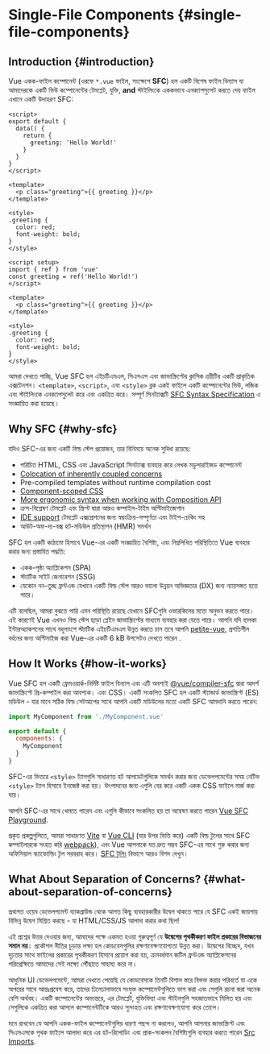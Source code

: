 # Single-File Components {#single-file-components}

## Introduction {#introduction}

Vue একক-ফাইল কম্পোনেন্ট (ওরফে `*.vue` ফাইল, সংক্ষেপে **SFC**) হল একটি বিশেষ ফাইল বিন্যাস যা আমাদেরকে একটি ভিউ কম্পোনেন্টের টেমপ্লেট, যুক্তি, **and** স্টাইলিংকে এককভাবে এনক্যাপসুলেট করতে দেয় ফাইল এখানে একটি উদাহরণ SFC:

<div class="options-api">

```vue
<script>
export default {
  data() {
    return {
      greeting: 'Hello World!'
    }
  }
}
</script>

<template>
  <p class="greeting">{{ greeting }}</p>
</template>

<style>
.greeting {
  color: red;
  font-weight: bold;
}
</style>
```

</div>

<div class="composition-api">

```vue
<script setup>
import { ref } from 'vue'
const greeting = ref('Hello World!')
</script>

<template>
  <p class="greeting">{{ greeting }}</p>
</template>

<style>
.greeting {
  color: red;
  font-weight: bold;
}
</style>
```

</div>

আমরা দেখতে পাচ্ছি, Vue SFC হল এইচটিএমএল, সিএসএস এবং জাভাস্ক্রিপ্টের ক্লাসিক ত্রয়ীটির একটি প্রাকৃতিক এক্সটেনশন। `<template>`, `<script>`, এবং `<style>` ব্লক একই ফাইলে একটি কম্পোনেন্টের ভিউ, লজিক এবং স্টাইলিংকে এনক্যাপসুলেট করে এবং একত্রিত করে। সম্পূর্ণ সিনট্যাক্সটি [SFC Syntax Specification](/api/sfc-spec) এ সংজ্ঞায়িত করা হয়েছে।

## Why SFC {#why-sfc}

যদিও SFC-এর জন্য একটি বিল্ড স্টেপ প্রয়োজন, তার বিনিময়ে অনেক সুবিধা রয়েছে:

- পরিচিত HTML, CSS এবং JavaScript সিনট্যাক্স ব্যবহার করে লেখক মডুলারাইজড কম্পোনেন্ট
- [Colocation of inherently coupled concerns](#what-about-separation-of-concerns)
- Pre-compiled templates without runtime compilation cost
- [Component-scoped CSS](/api/sfc-css-features)
- [More ergonomic syntax when working with Composition API](/api/sfc-script-setup)
- ক্রস-বিশ্লেষণ টেমপ্লেট এবং স্ক্রিপ্ট দ্বারা আরও কম্পাইল-টাইম অপ্টিমাইজেশান
- [IDE support](/guide/scaling-up/tooling#ide-support) টেমপ্লেট এক্সপ্রেশনের জন্য স্বয়ংক্রিয়-সম্পূর্ণতা এবং টাইপ-চেকিং সহ
- আউট-অফ-দ্য-বক্স হট-মডিউল প্রতিস্থাপন (HMR) সমর্থন

SFC হল একটি কাঠামো হিসাবে Vue-এর একটি সংজ্ঞায়িত বৈশিষ্ট্য, এবং নিম্নলিখিত পরিস্থিতিতে Vue ব্যবহার করার জন্য প্রস্তাবিত পদ্ধতি:

- একক-পৃষ্ঠা অ্যাপ্লিকেশন (SPA)
- স্ট্যাটিক সাইট জেনারেশন (SSG)
- যেকোন নন-তুচ্ছ ফ্রন্টএন্ড যেখানে একটি বিল্ড স্টেপ আরও ভালো উন্নয়ন অভিজ্ঞতার (DX) জন্য ন্যায়সঙ্গত হতে পারে।

এটি বলেছিল, আমরা বুঝতে পারি এমন পরিস্থিতি রয়েছে যেখানে SFCগুলি ওভারকিলের মতো অনুভব করতে পারে। এই কারণেই Vue এখনও বিল্ড স্টেপ ছাড়া প্লেইন জাভাস্ক্রিপ্টের মাধ্যমে ব্যবহার করা যেতে পারে। আপনি যদি হালকা ইন্টারঅ্যাকশনের সাথে বহুলাংশে স্ট্যাটিক এইচটিএমএল উন্নত করতে চান তবে আপনি [petite-vue](https://github.com/vuejs/petite-vue), প্রগতিশীল বর্ধনের জন্য অপ্টিমাইজ করা Vue-এর একটি 6 kB উপসেটও দেখতে পারেন .

## How It Works {#how-it-works}

Vue SFC হল একটি ফ্রেমওয়ার্ক-নির্দিষ্ট ফাইল বিন্যাস এবং এটি অবশ্যই [@vue/compiler-sfc](https://github.com/vuejs/core/tree/main/packages/compiler-sfc) দ্বারা আদর্শ জাভাস্ক্রিপ্টে প্রি-কম্পাইল করা আবশ্যক। এবং CSS। একটি সংকলিত SFC হল একটি স্ট্যান্ডার্ড জাভাস্ক্রিপ্ট (ES) মডিউল - যার মানে সঠিক বিল্ড সেটআপের সাথে আপনি একটি মডিউলের মতো একটি SFC আমদানি করতে পারেন:

```js
import MyComponent from './MyComponent.vue'

export default {
  components: {
    MyComponent
  }
}
```

SFC-এর ভিতরে `<style>` ট্যাগগুলি সাধারণত হট আপডেটগুলিকে সমর্থন করার জন্য ডেভেলপমেন্টের সময় নেটিভ `<style>` ট্যাগ হিসাবে ইনজেক্ট করা হয়। উৎপাদনের জন্য এগুলি বের করে একটি একক CSS ফাইলে মার্জ করা যায়।

আপনি SFC-এর সাথে খেলতে পারেন এবং এগুলি কীভাবে সংকলিত হয় তা অন্বেষণ করতে পারেন [Vue SFC Playground](https://play.vuejs.org/).

প্রকৃত প্রকল্পগুলিতে, আমরা সাধারণত [Vite](https://vitejs.dev/) বা [Vue CLI](http://cli.vuejs.org/) (যার উপর ভিত্তি করে) একটি বিল্ড টুলের সাথে SFC কম্পাইলারকে সংহত করি [webpack](https://webpack.js.org/)), এবং Vue আপনাকে যত দ্রুত সম্ভব SFC-এর সাথে শুরু করার জন্য অফিসিয়াল স্ক্যাফোল্ডিং টুল সরবরাহ করে। [SFC টুলিং](/guide/scaling-up/tooling) বিভাগে আরও বিশদ দেখুন।

## What About Separation of Concerns? {#what-about-separation-of-concerns}

প্রথাগত ওয়েব ডেভেলপমেন্ট ব্যাকগ্রাউন্ড থেকে আগত কিছু ব্যবহারকারীর উদ্বেগ থাকতে পারে যে SFC একই জায়গায় বিভিন্ন উদ্বেগ মিশ্রিত করছে - যা HTML/CSS/JS আলাদা করার কথা ছিল!

এই প্রশ্নের উত্তর দেওয়ার জন্য, আমাদের পক্ষে একমত হওয়া গুরুত্বপূর্ণ যে **উদ্বেগের পৃথকীকরণ ফাইল প্রকারের বিভাজনের সমান নয়**। প্রকৌশল নীতির চূড়ান্ত লক্ষ্য হল কোডবেসগুলির রক্ষণাবেক্ষণযোগ্যতা উন্নত করা। উদ্বেগের বিচ্ছেদ, যখন দৃঢ়তার সাথে ফাইলের প্রকারের পৃথকীকরণ হিসাবে প্রয়োগ করা হয়, ক্রমবর্ধমান জটিল ফ্রন্টএন্ড অ্যাপ্লিকেশনের পরিপ্রেক্ষিতে আমাদের সেই লক্ষ্যে পৌঁছাতে সাহায্য করে না।

আধুনিক UI ডেভেলপমেন্টে, আমরা দেখতে পেয়েছি যে কোডবেসকে তিনটি বিশাল স্তরে বিভক্ত করার পরিবর্তে যা একে অপরের সাথে আন্তঃপ্রবেশ করে, তাদের ঢিলেঢালাভাবে সংযুক্ত কম্পোনেন্টগুলিতে ভাগ করা এবং সেগুলি রচনা করা অনেক বেশি অর্থবহ। একটি কম্পোনেন্টের অভ্যন্তরে, এর টেমপ্লেট, যুক্তিবিদ্যা এবং স্টাইলগুলি সহজাতভাবে মিলিত হয় এবং সেগুলিকে একত্রিত করা আসলে কম্পোনেন্টটিকে আরও সুসংহত এবং রক্ষণাবেক্ষণযোগ্য করে তোলে।

মনে রাখবেন যে আপনি একক-ফাইল কম্পোনেন্টগুলির ধারণা পছন্দ না করলেও, আপনি আপনার জাভাস্ক্রিপ্ট এবং সিএসএসকে পৃথক ফাইলে আলাদা করে এর হট-রিলোডিং এবং প্রাক-সংকলন বৈশিষ্ট্যগুলি ব্যবহার করতে পারেন [Src Imports](/api/sfc-spec#src-imports).
